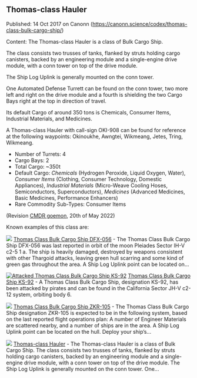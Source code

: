 ## Thomas-class Hauler

Published: 14 Oct 2017 on Canonn (https://canonn.science/codex/thomas-class-bulk-cargo-ship/)

Content: The Thomas-class Hauler is a class of Bulk Cargo Ship.

The class consists two trusses of tanks, flanked by struts holding cargo canisters, backed by an engineering module and a single-engine drive module, with a conn tower on top of the drive module.

The Ship Log Uplink is generally mounted on the conn tower.

One Automated Defense Turrett can be found on the conn tower, two more left and right on the drive module and a fourth is shielding the two Cargo Bays right at the top in direction of travel.

Its default Cargo of around 350 tons is Chemicals, Consumer Items, Industrial Materials, and Medicines.

A Thomas-class Hauler with call-sign OKI-908 can be found for reference at the following waypoints: Okinoukhe, Awngtei, Wikmeang, Jetes, Tring, Wikmeang.

- Number of Turrets: 4
- Cargo Bays: 2
- Total Cargo: ~350t
- Default Cargo: *Chemicals* (Hydrogen Peroxide, Liquid Oxygen, Water), *Consumer Items* (Clothing, Consumer Technology, Domestic Appliances), *Industrial Materials* (Micro-Weave Cooling Hoses, Semiconductors, Superconductors), *Medicines* (Advanced Medicines, Basic Medicines, Performance Enhancers)
- Rare Commodity Sub-Types: Consumer Items

(Revision [CMDR goemon](https://canonn.science/user/goemon/), 20th of May 2022)

Known examples of this class are:

[![](https://canonn.science/wp-content/uploads/2017/10/Screenshot_0076-150x150.jpg)](https://canonn.science/codex/thomas-class-bulk-cargo-ship-dfx-056/) [Thomas Class Bulk Cargo Ship DFX-056](https://canonn.science/codex/thomas-class-bulk-cargo-ship-dfx-056/) - The Thomas Class Bulk Cargo Ship DFX-056 was last reported in orbit of the moon Pleiades Sector IH-V c2-5 1 a. The ship is heavily damaged, destroyed by weapons consistent with other Thargoid attacks, leaving green hull scarring and some kind of green gas throughout the area. A Ship Log Uplink point can be located on...

[![Attacked Thomas Class Bulk Cargo Ship KS-92](https://canonn.science/wp-content/uploads/2017/12/Screenshot_0045-150x150.png)](https://canonn.science/codex/thomas-class-bulk-cargo-ship-ks-92/) [Thomas Class Bulk Cargo Ship KS-92](https://canonn.science/codex/thomas-class-bulk-cargo-ship-ks-92/) - A Thomas Class Bulk Cargo Ship, designation KS-92, has been attacked by pirates and can be found in the California Sector JH-V c2-12 system, orbiting body 6.

[![](https://canonn.science/wp-content/uploads/2017/09/Screenshot_0021-150x150.jpg)](https://canonn.science/codex/thomas-class-bulk-cargo-ship-zkr-105/) [Thomas Class Bulk Cargo Ship ZKR-105](https://canonn.science/codex/thomas-class-bulk-cargo-ship-zkr-105/) - The Thomas Class Bulk Cargo Ship designation ZKR-105 is expected to be in the following system, based on the last reported flight operations plan: A number of Engineer Materials are scattered nearby, and a number of ships are in the area. A Ship Log Uplink point can be located on the hull. Deploy your ship’s...

[![](https://canonn.science/wp-content/uploads/2017/09/Screenshot_0021-150x150.jpg)](https://canonn.science/codex/thomas-class-bulk-cargo-ship/) [Thomas-class Hauler](https://canonn.science/codex/thomas-class-bulk-cargo-ship/) - The Thomas-class Hauler is a class of Bulk Cargo Ship. The class consists two trusses of tanks, flanked by struts holding cargo canisters, backed by an engineering module and a single-engine drive module, with a conn tower on top of the drive module. The Ship Log Uplink is generally mounted on the conn tower. One...